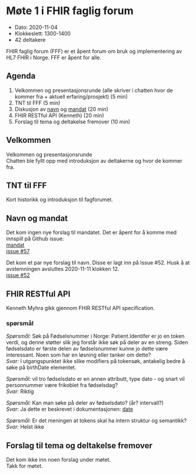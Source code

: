 # Møte 1 i FHIR faglig forum

* Dato: 2020-11-04
* Klokkeslett: 1300-1400
* 42 deltakere

FHIR faglig forum (FFF) er et åpent forum om bruk og implementering av HL7 FHIR i Norge. FFF er åpent for alle.

## Agenda

1. Velkommen og presentasjonsrunde (alle skriver i chatten hvor de kommer fra + aktuell erfaring/prosjekt) (5 min)
1. TNT til FFF (5 min)
1. Diskusjon av [navn](https://github.com/HL7Norway/best-practice/issues/52) og [mandat](../mandat.md) (20 min)
1. FHIR RESTful API (Kenneth) (20 min)
1. Forslag til tema og deltakelse fremover (10 min)

## Velkommen

Velkommen og presentasjonsrunde  
Chatten ble fyllt opp med introduksjon av deltakerne og hvor de kommer fra.

## TNT til FFF

Kort historikk og introduksjon til fagforumet.

## Navn og mandat

Det kom ingen nye forslag til mandatet. Det er åpent for å komme med innspill på Github issue:  
[mandat](../mandat.md)  
[issue #57](https://github.com/HL7Norway/best-practice/issues/57)  

Det kom et par nye forslag til navn. Disse er lagt inn på Issue #52. Husk å at avstemningen avsluttes 2020-11-11 klokken 12.  
[issue #52](https://github.com/HL7Norway/best-practice/issues/52)  

## FHIR RESTful API

Kenneth Myhra gikk gjennom FHIR RESTful API specification.

### spørsmål 
*Spørsmål:* Søk på Fødselsnummer i Norge: Patient.Identifer er jo en token verdi, og denne støtter slik jeg forstår ikke søk på deler av en streng. Siden fødselsdato er første delen av fødselsnummer kunne jo dette være interessant. Noen som har en løsning eller tanker om dette?  
*Svar:* I utgangspunktet ikke slike modifiers på tokensøk, antakelig bedre å søke på birthDate elementet.  

*Spørsmål:* vil tro fødselsdato er en annen attributt, type dato - og snart vil personnummer være frikoblet fra fødselsdag?  
*Svar:* Riktig  

*Spørsmål:* Kan man søke på deler av fødselsdato? (år? intervall?)  
*Svar:* Ja dette er beskrevet i dokumentasjonen: [date](https://www.hl7.org/fhir/search.html#date)  

*Spørsmål:* Er det meningen at tokens skal ha intern struktur og semantikk?  
*Svar:* Helst ikke  

## Forslag til tema og deltakelse fremover

Det kom ikke inn noen forslag under møtet.  
Takk for møtet.
